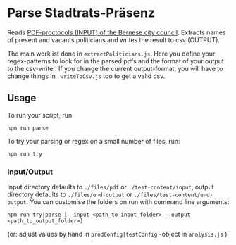 # Parse Stadtrats-Präsenz

Reads [PDF-proctocols (INPUT) of the Bernese city council](https://ris.bern.ch/Sitzungen.aspx). Extracts names of present and vacants politicians and writes the result to csv (OUTPUT).

The main work ist done in 
```extractPoliticians.js```. Here you define your regex-patterns to look for in the parsed pdfs and the format of your output to the csv-writer. If you change the current output-format, you will have to change things in ``` writeToCsv.js``` too to get a valid csv.

## Usage

To run your script, run: 

```npm run parse```

To try your parsing or regex on a small number of files, run:

```npm run try```


### Input/Output
Input directory defaults to ```./files/pdf``` or ```./test-content/input```, output directory defaults to ```./files/end-output``` or ```./files/test-content/end-output```. You can customise the folders on run with command line arguments: 

```npm run try|parse [--input <path_to_input_folder> --output <path_to_output_folder>]```

(or: adjust values by hand in ```prodConfig|testConfig``` -object in ```analysis.js``` )

